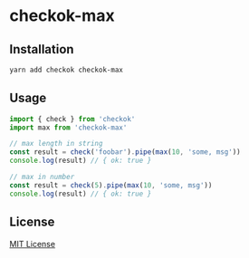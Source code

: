 # checkok-max

## Installation

```sh
yarn add checkok checkok-max
```

## Usage

```js
import { check } from 'checkok'
import max from 'checkok-max'

// max length in string
const result = check('foobar').pipe(max(10, 'some, msg'))
console.log(result) // { ok: true }

// max in number
const result = check(5).pipe(max(10, 'some, msg'))
console.log(result) // { ok: true }
```

## License

[MIT License](https://github.com/forsigner/checkok/blob/master/LICENSE)
